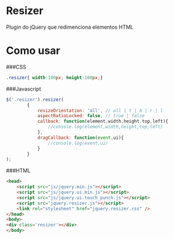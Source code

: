 # Resizer
Plugin do jQuery que redimenciona elementos HTML

# Como usar

###CSS
```css
.resizer{ width:100px; height:100px;}
```    
###Javascript
```javascript
$('.resizer').resizer(
		{
			resizeOrientation: 'all', // all | t | b | r | l
			aspectRatioLocked: false, // true | false
			callback: function(element,width,height,top,left){
				//console.log(element,width,height,top,left)
			},
			dragCallback: function(event,ui){
				//console.log(event,ui)
			}
		}
);
```    
###HTML
```html
<head>
	<script src="js/jquery.min.js"></script>	
	<script src="js/jquery.ui.min.js"></script>
	<script src="js/jquery.ui.touch_punch.js"></script>
	<script src="jquery.resizer.js"></script>
	<link rel="stylesheet" href="jquery.resizer.css" />
</head>
<body>
<div class='resizer'></div>
</body>
```    
